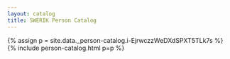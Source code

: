 ```yaml
---
layout: catalog
title: SWERIK Person Catalog
---
```

{% assign p = site.data._person-catalog.i-EjrwczzWeDXdSPXT5TLk7s %}
{% include person-catalog.html p=p %}

